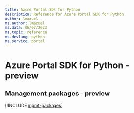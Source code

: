 ```yaml
---
title: Azure Portal SDK for Python
description: Reference for Azure Portal SDK for Python
author: lmazuel
ms.author: lmazuel
ms.data: 06/07/2023
ms.topic: reference
ms.devlang: python
ms.service: portal
---
```

# Azure Portal SDK for Python - preview

## Management packages - preview
[!INCLUDE [mgmt-packages](portal-mgmt-index.md)]